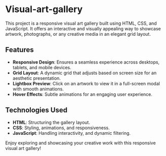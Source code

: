 # Visual-art-gallery

This project is a responsive visual art gallery built using HTML, CSS, and JavaScript. It offers an interactive and visually appealing way to showcase artwork, photographs, or any creative media in an elegant grid layout.

## Features

- **Responsive Design**: Ensures a seamless experience across desktops, tablets, and mobile devices.
- **Grid Layout**: A dynamic grid that adjusts based on screen size for an aesthetic presentation.
- **Lightbox Preview**: Click on an artwork to view it in a full-screen modal with smooth animations.
- **Hover Effects**: Subtle animations for an engaging user experience.

## Technologies Used

- **HTML**: Structuring the gallery layout.
- **CSS**: Styling, animations, and responsiveness.
- **JavaScript**: Handling interactivity, and dynamic filtering.

Enjoy exploring and showcasing your creative work with this responsive visual art gallery!
